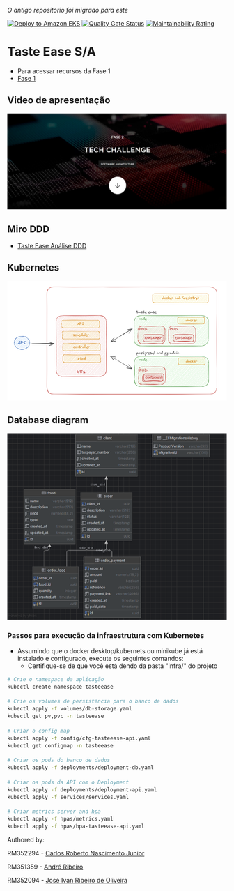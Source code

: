 _O antigo repositório foi migrado para este_

[![Deploy to Amazon EKS](https://github.com/tasteease/tasteease/actions/workflows/dotnet.yml/badge.svg)](https://github.com/tasteease/tasteease/actions/workflows/dotnet.yml)
[![Quality Gate Status](https://sonarcloud.io/api/project_badges/measure?project=tasteease_tasteease&metric=alert_status)](https://sonarcloud.io/summary/new_code?id=tasteease_tasteease)
[![Maintainability Rating](https://sonarcloud.io/api/project_badges/measure?project=tasteease_tasteease&metric=sqale_rating)](https://sonarcloud.io/summary/new_code?id=tasteease_tasteease)

# Taste Ease S/A

- Para acessar recursos da Fase 1
- [Fase 1](/miscs/readme/fase-1.md)

## Video de apresentação

[![Watch the video](/miscs/ECRA.jpg)](https://youtu.be/YqYHhsRq4WE)

## Miro DDD

- [Taste Ease Análise DDD](https://miro.com/app/board/uXjVMm2nBP0=/?share_link_id=573849043414)

## Kubernetes

![Imgur](./miscs/k8s-diagram.png)

## Database diagram

![Imgur](./miscs/database-diagram.png)

### Passos para execução da infraestrutura com Kubernetes

- Assumindo que o docker desktop/kubernets ou minikube já está instalado e configurado, execute os seguintes comandos:
  - Certifique-se de que você está dendo da pasta "infra/" do projeto

```bash
# Crie o namespace da aplicação
kubectl create namespace tasteease

# Crie os volumes de persistência para o banco de dados
kubectl apply -f volumes/db-storage.yaml
kubectl get pv,pvc -n tasteease

# Criar o config map
kubectl apply -f config/cfg-tasteease-api.yaml
kubectl get configmap -n tasteease

# Criar os pods do banco de dados
kubectl apply -f deployments/deployment-db.yaml

# Criar os pods da API com o Deployment
kubectl apply -f deployments/deployment-api.yaml
kubectl apply -f services/services.yaml

# Criar metrics server and hpa
kubectl apply -f hpas/metrics.yaml
kubectl apply -f hpas/hpa-tasteease-api.yaml
```

Authored by:

RM352294 - [Carlos Roberto Nascimento Junior](https://github.com/carona-jr)

RM351359 - [André Ribeiro](https://github.com/AndreRibeir0)

RM352094 - [José Ivan Ribeiro de Oliveira](https://github.com/estrng)
